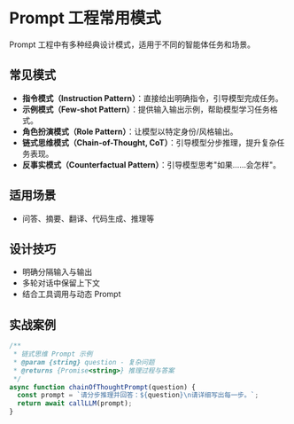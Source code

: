 # Prompt 工程常用模式

Prompt 工程中有多种经典设计模式，适用于不同的智能体任务和场景。

## 常见模式
- **指令模式（Instruction Pattern）**：直接给出明确指令，引导模型完成任务。
- **示例模式（Few-shot Pattern）**：提供输入输出示例，帮助模型学习任务格式。
- **角色扮演模式（Role Pattern）**：让模型以特定身份/风格输出。
- **链式思维模式（Chain-of-Thought, CoT）**：引导模型分步推理，提升复杂任务表现。
- **反事实模式（Counterfactual Pattern）**：引导模型思考"如果……会怎样"。

## 适用场景
- 问答、摘要、翻译、代码生成、推理等

## 设计技巧
- 明确分隔输入与输出
- 多轮对话中保留上下文
- 结合工具调用与动态 Prompt

## 实战案例
```js
/**
 * 链式思维 Prompt 示例
 * @param {string} question - 复杂问题
 * @returns {Promise<string>} 推理过程与答案
 */
async function chainOfThoughtPrompt(question) {
  const prompt = `请分步推理并回答：${question}\n请详细写出每一步。`;
  return await callLLM(prompt);
}
``` 